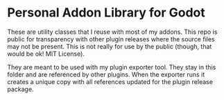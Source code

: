 # Personal Addon Library for Godot

These are utility classes that I reuse with most of my addons. This repo is public for transparency with other plugin releases where the source files may not be present. This is not really for use by the public (though, that would be ok! MIT License).

They are meant to be used with my plugin exporter tool. They stay in this folder and are referenced by other plugins. When the exporter runs it creates a unique copy with all references updated for the plugin release package.


